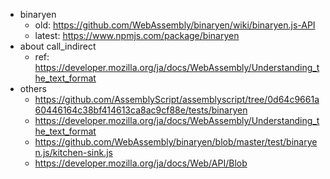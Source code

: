 - binaryen
  - old: https://github.com/WebAssembly/binaryen/wiki/binaryen.js-API
  - latest: https://www.npmjs.com/package/binaryen
- about call_indirect
  - ref: https://developer.mozilla.org/ja/docs/WebAssembly/Understanding_the_text_format
- others
  - https://github.com/AssemblyScript/assemblyscript/tree/0d64c9661a60446164c38bf414613ca8ac9cf88e/tests/binaryen
  - https://developer.mozilla.org/ja/docs/WebAssembly/Understanding_the_text_format
  - https://github.com/WebAssembly/binaryen/blob/master/test/binaryen.js/kitchen-sink.js
  - https://developer.mozilla.org/ja/docs/Web/API/Blob
